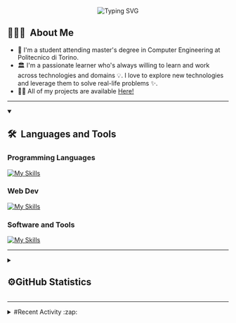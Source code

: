
<!-- TODO: Insert portofolio link in the name -->
<p align="center">
  <img src="https://readme-typing-svg.demolab.com?font=Roboto&weight=900&size=31&duration=2500&pause=200&color=F7F7F7&width=435&lines=Hi%F0%9F%91%8B%2C+I'm+Luca+Tamburo!;%E2%9D%A4%EF%B8%8F+Welcome+to+my+GitHub!+%E2%9D%A4%EF%B8%8F" alt="Typing SVG">
</p>




## 👨🏻‍💻&nbsp; About Me

- 🔬 I'm a student attending master's degree in Computer Engineering at Politecnico di Torino.
- 🏛 I'm a passionate learner who's always willing to learn and work across technologies and domains 💡. I love to explore new technologies and leverage them to solve real-life problems ✨.
- 👨‍💻 All of my projects are available <a href="https://github.com/Luca-Tamburo?tab=repositories">Here!</a>
<!-- - 🎯 See my portfolio: -->
<!-- TODO: Inserire il link sul nome caricando   -->
<!-- - 📝 Checkout my Resume -->

<hr/>
<details open>
<summary>
  <h2>🛠️&nbsp;&nbsp;Languages&nbsp;and&nbsp;Tools</h2>
 </summary>

### Programming Languages
[![My Skills](https://skillicons.dev/icons?i=c,java,javascript,rust,kotlin )](https://skillicons.dev)

### Web Dev
[![My Skills](https://skillicons.dev/icons?i=html,css,bootstrap,tailwind,react,nextjs,vercel,express,mysql,nodejs,spring,sqlite&perline=7)](https://skillicons.dev)

### Software and Tools
[![My Skills](https://skillicons.dev/icons?i=atom,visualstudio,postman,figma,git,github,md,latex,gradle,docker,jest)](https://skillicons.dev)
</details>

<hr/>

<details>
<summary>
  <h2>⚙️GitHub Statistics</h2>
 </summary>

![Luca's GitHub stats](https://github-readme-stats.vercel.app/api?username=luca-tamburo&show_icons=true&theme=transparent)

[![Top Langs](https://github-readme-stats.vercel.app/api/top-langs/?username=luca-tamburo&layout=compact)](https://github.com/luca-tamburo/github-readme-stats)

</details>

<hr/>

<details>
<summary>
  #Recent Activity :zap:
<!--START_SECTION:activity-->
<!--END_SECTION:activity-->
 </summary>
</details>
